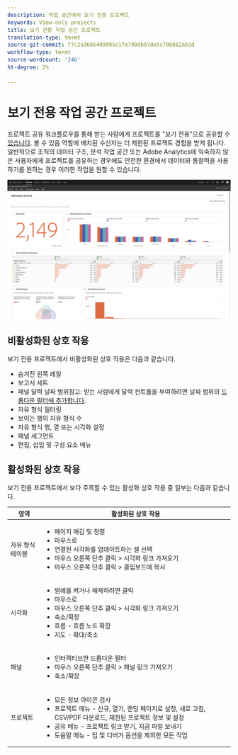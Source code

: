 ```yaml
---
description: 작업 공간에서 보기 전용 프로젝트
keywords: View-only projects
title: 보기 전용 작업 공간 프로젝트
translation-type: tm+mt
source-git-commit: f7c2a366b409995c1fe790db97de5c708882ab3d
workflow-type: tm+mt
source-wordcount: '246'
ht-degree: 2%

---
```



# 보기 전용 작업 공간 프로젝트

프로젝트 공유 워크플로우를 통해 받는 사람에게 프로젝트를 &quot;보기 전용&quot;으로 공유할 수 [있습니다](/help/analyze/analysis-workspace/curate-share/share-projects.md). 볼 수 있음 역할에 배치된 수신자는 더 제한된 프로젝트 경험을 받게 됩니다. 일반적으로 조직의 데이터 구조, 분석 작업 공간 또는 Adobe Analytics에 익숙하지 않은 사용자에게 프로젝트를 공유하는 경우에도 안전한 환경에서 데이터와 통찰력을 사용하기를 원하는 경우 이러한 작업을 원할 수 있습니다.

![](assets/view-only-project.png)

## 비활성화된 상호 작용

보기 전용 프로젝트에서 비활성화된 상호 작용은 다음과 같습니다.

* 숨겨진 왼쪽 레일
* 보고서 세트
* 패널 달력 날짜 범위참고: 받는 사람에게 달력 컨트롤을 부여하려면 날짜 범위의 [드롭다운 필터에 추가합니다](https://docs.adobe.com/content/help/en/analytics-learn/tutorials/analysis-workspace/using-panels/using-drop-down-filters.html).
* 자유 형식 필터링
* 보이는 행의 자유 형식 수
* 자유 형식 행, 열 또는 시각화 설정
* 패널 세그먼트
* 편집, 삽입 및 구성 요소 메뉴

## 활성화된 상호 작용

보기 전용 프로젝트에서 보다 주목할 수 있는 활성화 상호 작용 중 일부는 다음과 같습니다.

| 영역 | 활성화된 상호 작용 |
|---|---|
| 자유 형식 테이블 | <ul><li>페이지 매김 및 정렬</li><li>마우스로</li><li>연결된 시각화를 업데이트하는 셀 선택</li><li>마우스 오른쪽 단추 클릭 > 시각화 링크 가져오기</li><li>마우스 오른쪽 단추 클릭 > 클립보드에 복사</li></ul> |
| 시각화 | <ul><li>범례를 켜거나 해제하려면 클릭</li><li>마우스로</li><li>마우스 오른쪽 단추 클릭 > 시각화 링크 가져오기</li><li>축소/확장</li><li>흐름 - 흐름 노드 확장</li><li>지도 - 확대/축소</li></ul> |
| 패널 | <ul><li>인터랙티브한 드롭다운 필터</li><li>마우스 오른쪽 단추 클릭 > 패널 링크 가져오기</li><li>축소/확장</li></ul> |
| 프로젝트 | <ul><li>모든 정보 아이콘 검사</li><li>프로젝트 메뉴 - 신규, 열기, 랜딩 페이지로 설정, 새로 고침, CSV/PDF 다운로드, 제한된 프로젝트 정보 및 설정</li><li>공유 메뉴 - 프로젝트 링크 받기, 지금 파일 보내기</li><li>도움말 메뉴 - 팁 및 디버거 옵션을 제외한 모든 작업</li></ul> |